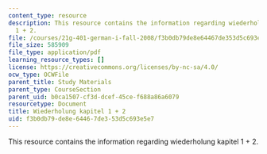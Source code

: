 ```yaml
---
content_type: resource
description: This resource contains the information regarding wiederholung kapitel
  1 + 2.
file: /courses/21g-401-german-i-fall-2008/f3b0db79de8e64467de353d5c693e5e7_MIT21G_401F08_gramat.pdf
file_size: 585909
file_type: application/pdf
learning_resource_types: []
license: https://creativecommons.org/licenses/by-nc-sa/4.0/
ocw_type: OCWFile
parent_title: Study Materials
parent_type: CourseSection
parent_uid: b0ca1507-cf3d-dcef-45ce-f688a86a6079
resourcetype: Document
title: Wiederholung kapitel 1 + 2
uid: f3b0db79-de8e-6446-7de3-53d5c693e5e7
---
```

This resource contains the information regarding wiederholung kapitel 1 + 2.